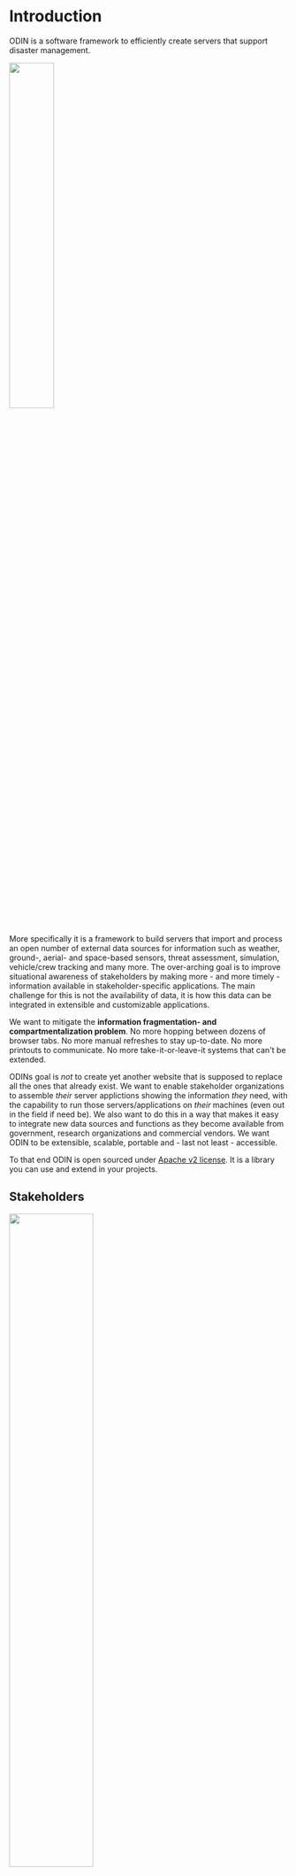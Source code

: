 # Introduction

ODIN is a software framework to efficiently create servers that support disaster management. 

<img class="mono right" src="./img/info-fragmentation.svg" width="40%"/>

More specifically it is a framework to build servers that import and process an open number of external data sources for information such as weather, ground-, aerial- and space-based sensors, threat assessment, simulation, vehicle/crew tracking and many more. The over-arching goal is to improve situational awareness of stakeholders by making more - and more timely - information available in stakeholder-specific applications. The main challenge for this is not the availability of data, it is how this data can be integrated in extensible and customizable applications. 

We want to mitigate the **information fragmentation- and compartmentalization problem**. No more hopping between dozens of browser tabs. No more manual refreshes to stay up-to-date. No more printouts to communicate. No more take-it-or-leave-it systems that can't be extended.

ODINs goal is *not* to create yet another website that is supposed to replace all the ones that already exist. We want to enable stakeholder organizations to assemble *their* server applictions showing the information *they* need, with the capability to run those servers/applications on *their* machines (even out in the field if need be). We also want to do this in a way that makes it easy to integrate new data sources and functions as they become available from government, research organizations and commercial vendors. We want ODIN to be extensible, scalable, portable and - last not least - accessible.

To that end ODIN is open sourced under [Apache v2 license](http://www.apache.org/licenses/LICENSE-2.0). It is a library you can use and extend in your projects. 

## Stakeholders

<img class="mono left" src="./img/stakeholders.svg" width="55%"/>

Our vision for ODIN goes beyond a single stakeholder. We want it to be an open (freely available) platform for both users and developers. The ODIN maintainers are just one part of the puzzle, developing and maintaining the core framework other developers can build on. We only see our role in creating generic components that implement a consistent, extensible and scalable architecture. 

User stakeholders are more than just responder organizations (of which there are many). We also envision local communities who want to improve their level of preparedness / disaster planning. Another example would be utility providers monitoring critical infrastructure. The common goal for such user stakeholders is to enhance their situational awareness but what information that entails depends on the specific incident type, stakeholder and location. 

What holds for most user stakeholder organizations is that they lack the resources to develop respective systems from scratch. The stakeholders who do have development capacity often find themselves reinventing the wheel. The stakeholders who subscribe to commercial services have no way to tailor or extend such services.

There is no single organization that could develop all service components on its own. Commercial vendors come up with new sensors. Research organizations develop new forecast models and simulators. What holds for all such provider stakeholders is that they want to focus on their specific expertise. They don't want to duplicate existing functions just to make their products available. If they do so it just increases the information fragmentation problem we started with.

ODIN aspires to become the common ground on which stakeholders can meet - free, open and extensible for all. 


## Underlying SW Architecture/Design

<img class="mono right" src="./img/actors-mono.svg" width="35%"/>

To be that common basis ODIN needs a strong architectural foundation. Since ODINs main task is to collect and then process data from various independent external sources we need good support for concurrent computation - one of the most challenging topics for software development. ODIN meets this challenge by using the [Actor Programming Model](https://en.wikipedia.org/wiki/Actor_model): asynchronously executing objects which only communicate through messages and don't share internal state (see [odin_actor](odin_actor/odin_actor.md) and [The Actor Programming Model](odin_actor/actor_basics.md) for details). 

ODIN also has to work with existing software. There is a large collection of existing work we want to build on, such as fire-behavior and micro grid wind simulators (e.g. [WindNinja](https://weather.firelab.org/windninja/)) and general geospatial data processing libraries (e.g. [GDAL](https://gdal.org/)). Given the binary nature of many of the underlying data formats, the need to efficiently use 3rd-party native libraries, the challenges of concurrent programming and the portability we strive for we chose [Rust](https://www.rust-lang.org/) as the implementation platform as it gives us

- language intrinsic memory- and thread- safety
- a well defined [Application Binary Interface](https://en.wikipedia.org/wiki/Application_binary_interface)
- a comprehensive cross-platform standard library
- a huge external [eco-system](https://crates.io/)
- good asynchronous programming support, both in the language and its libraries
- powerful abstraction features for large scale program design
- a mature, consistent tool chain (especially including dependency management)
- high efficiency / low system overhead (one of Rusts design goals is "zero cost abstraction")

What do we want to build on that basis? 


## ODIN Application Types

While ODIN contains all sort of command line tools, the primary targets are two types of servers:

- user servers - providing data visualization for end users
- edge servers - factoring out network-, compute- and data volume-intense tasks to dedicated machinery 

Both are built from the same ODIN components and follow the same architectural design outlined above.


### User Servers

ODIN user servers are not supposed to handle millions of requests from large numbers of simultaneous but isolated users. The servers we mainly target support medium size workgroups of stakeholder users (<1000) with the need for:

- automatic data update (also for low latency tracking data)
- collaboration (synchronized views)
 
The main application model for user servers is a [Single Page Application](https://en.wikipedia.org/wiki/Single-page_application). The main user interface is a web browser - ODIN does not require end user installation and can be used on existing machinery.

<img class="mono left" src="./img/odin-spa-mono.svg" width="45%"/>

A Single Page Application (SPA) mainly uses two types of actors: importers and a SPAServer. An Importer is a dedicated component to handle a single external data source, including data retrieval schedule and translation into ODIN internal format (if required). Importers are completely independent of each other which makes it simple to add new ones. Their results are sent via messages to a SPA-Server actor that distributes the information to connected users. 

The SPA-Server actor utilizes MicroService objects that are managing static and dynamic content which is shown as separate layers on the served web page. Static content mostly consists of HTML and associated Javascript modules. It can be initialized from files or compiled into stand-alone executables and is served via http(s) protocol. 

Stand alone ODIN SPA servers do not require any additional files/installation other than the executable itself (see [odin_build](odin_build/odin_build.md) for details). They can be thought of as traditional desktop applications that just use a browser as the user interface.

To ensure realtime update of low latency data (down to 1Hz) such as tracked objects ODIN utilizes [WebSockets](https://en.wikipedia.org/wiki/WebSocket) that are managed by the MicroService objects, and processed in the browser by ODINs Javascript modules (assets).

For geospatial display in the browser ODIN uses the open source [CesiumJS](https://cesium.com/platform/cesiumjs/) library, which is built on top of [WebGL](https://en.wikipedia.org/wiki/WebGL) and hence supports hardware accelerated 3D graphics to display a virtual globe.

ODINs user interface components such as (movable) windows, lists and buttons are implemented with ODINs own Javascript library that resembles a traditional desktop and is highly (user-) configurable.


### Edge Servers

ODIN edge servers are the means to make ODIN applications scalable - they provide condensed/consolidated input data for user servers by factoring out high computational workloads and/or large input data volumes into dedicated machines with high speed network access. Edge servers are primarily used to reduce downstream processing and data volume.

<img class="mono right" src="./img/odin-edge-mono.svg" width="45%"/>

Assume for instance micro-grid (location/terrain- aware) wind forecast for a given incident area, such as provided by [WindNinja](https://weather.firelab.org/windninja/). This not only requires high speed machinery to execute the simulation but also needs significant bandwidth/connectivity to periodically obtain the required input data such as weather forecasts and station reports, high resolution digital elevation models, vegetation/fuel models and more. The user-facing results of the simulation can be compiled into relatively simple text (CSV) files containing a wind vector grid in the area of interest. 


As a general rule we want to be able to run functions where the data is most easily accessible. For information that is obtained from sensors in the field (such as local tracking data) that can be a local incident command server. For functions that use large amounts of input such as NOAA weather forecasts this can be a high speed data center. For functions that are computationally expensive this should be a super computer.


## Examples

To get an idea of what ODIN servers might look like on end user machines we refer to two of our TFRSAC talks:

  * [spring 2023](https://www.youtube.com/watch?v=b9DfMBYCe-s&t=4950s)
  * [fall 2022](https://www.youtube.com/watch?v=gCBXOaybDLA)


